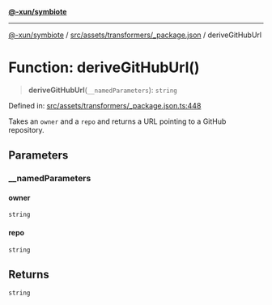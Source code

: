 [**@-xun/symbiote**](../../../../../README.md)

***

[@-xun/symbiote](../../../../../README.md) / [src/assets/transformers/\_package.json](../README.md) / deriveGitHubUrl

# Function: deriveGitHubUrl()

> **deriveGitHubUrl**(`__namedParameters`): `string`

Defined in: [src/assets/transformers/\_package.json.ts:448](https://github.com/Xunnamius/symbiote/blob/5aba0025b9a2417f80cab078fc2ddb0b25903903/src/assets/transformers/_package.json.ts#L448)

Takes an `owner` and a `repo` and returns a URL pointing to a GitHub
repository.

## Parameters

### \_\_namedParameters

#### owner

`string`

#### repo

`string`

## Returns

`string`
